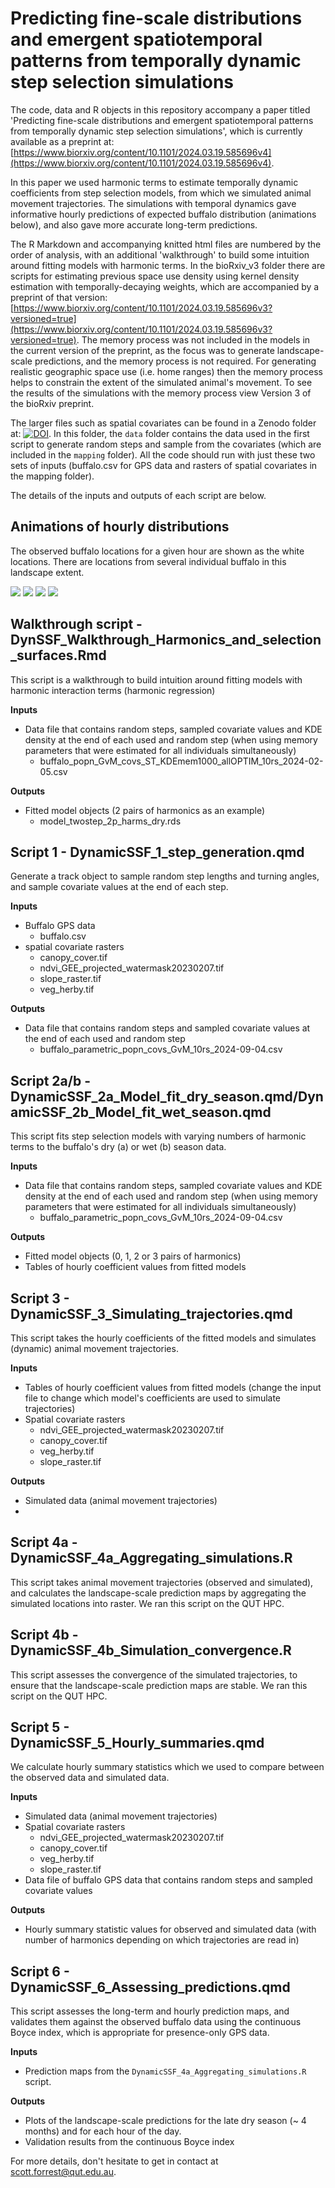 # Predicting fine-scale distributions and emergent spatiotemporal patterns from temporally dynamic step selection simulations

The code, data and R objects in this repository accompany a paper titled 'Predicting fine-scale distributions and emergent spatiotemporal patterns from temporally dynamic step selection simulations', which is currently available as a preprint at: [https://www.biorxiv.org/content/10.1101/2024.03.19.585696v4](https://www.biorxiv.org/content/10.1101/2024.03.19.585696v4).

In this paper we used harmonic terms to estimate temporally dynamic coefficients from step selection models, from which we simulated animal movement trajectories. The simulations with temporal dynamics gave informative hourly predictions of expected buffalo distribution (animations below), and also gave more accurate long-term predictions. 

The R Markdown and accompanying knitted html files are numbered by the order of analysis, with an additional 'walkthrough' to build some intuition around fitting models with harmonic terms. In the bioRxiv_v3 folder there are scripts for estimating previous space use density using kernel density estimation with temporally-decaying weights, which are accompanied by a preprint of that version: [https://www.biorxiv.org/content/10.1101/2024.03.19.585696v3?versioned=true](https://www.biorxiv.org/content/10.1101/2024.03.19.585696v3?versioned=true). The memory process was not included in the models in the current version of the preprint, as the focus was to generate landscape-scale predictions, and the memory process is not required. For generating realistic geographic space use (i.e. home ranges) then the memory process helps to constrain the extent of the simulated animal's movement. To see the results of the simulations with the memory process view Version 3 of the bioRxiv preprint.

The larger files such as spatial covariates can be found in a Zenodo folder at: [![DOI](https://zenodo.org/badge/DOI/10.5281/zenodo.13749246.svg)](https://doi.org/10.5281/zenodo.13749246). In this folder, the `data` folder contains the data used in the first script to generate random steps and sample from the covariates (which are included in the `mapping` folder). All the code should run with just these two sets of inputs (buffalo.csv for GPS data and rasters of spatial covariates in the mapping folder).

The details of the inputs and outputs of each script are below. 

## Animations of hourly distributions ##

The observed buffalo locations for a given hour are shown as the white locations. There are locations from several individual buffalo in this landscape extent.

![](https://github.com/swforrest/dynamic_SSF_sims/blob/main/sim_preds_0p_hourly.gif)
![](https://github.com/swforrest/dynamic_SSF_sims/blob/main/sim_preds_1p_hourly.gif)
![](https://github.com/swforrest/dynamic_SSF_sims/blob/main/sim_preds_2p_hourly.gif)
![](https://github.com/swforrest/dynamic_SSF_sims/blob/main/sim_preds_3p_hourly.gif)


## Walkthrough script - DynSSF_Walkthrough_Harmonics_and_selection_surfaces.Rmd ##

This script is a walkthrough to build intuition around fitting models with harmonic interaction terms (harmonic regression)

**Inputs**

* Data file that contains random steps, sampled covariate values and KDE density at the end of each used and random step (when using memory parameters that were estimated for all individuals simultaneously)
  * buffalo_popn_GvM_covs_ST_KDEmem1000_allOPTIM_10rs_2024-02-05.csv

**Outputs**

* Fitted model objects (2 pairs of harmonics as an example)
  * model_twostep_2p_harms_dry.rds


## Script 1 - DynamicSSF_1_step_generation.qmd ##

Generate a track object to sample random step lengths and turning angles, and sample covariate values at the end of each step.

**Inputs**

* Buffalo GPS data
  * buffalo.csv
* spatial covariate rasters
  * canopy_cover.tif
  * ndvi_GEE_projected_watermask20230207.tif
  * slope_raster.tif
  * veg_herby.tif

**Outputs**

* Data file that contains random steps and sampled covariate values at the end of each used and random step
  * buffalo_parametric_popn_covs_GvM_10rs_2024-09-04.csv



## Script 2a/b - DynamicSSF_2a_Model_fit_dry_season.qmd/DynamicSSF_2b_Model_fit_wet_season.qmd ##

This script fits step selection models with varying numbers of harmonic terms to the buffalo's dry (a) or wet (b) season data. 

**Inputs**

* Data file that contains random steps, sampled covariate values and KDE density at the end of each used and random step (when using memory parameters that were estimated for all individuals simultaneously)
  * buffalo_parametric_popn_covs_GvM_10rs_2024-09-04.csv

**Outputs**

* Fitted model objects (0, 1, 2 or 3 pairs of harmonics)
* Tables of hourly coefficient values from fitted models 



## Script 3 - DynamicSSF_3_Simulating_trajectories.qmd ##

This script takes the hourly coefficients of the fitted models and simulates (dynamic) animal movement trajectories.

**Inputs**

* Tables of hourly coefficient values from fitted models (change the input file to change which model's coefficients are used to simulate trajectories) 
* Spatial covariate rasters
  * ndvi_GEE_projected_watermask20230207.tif
  * canopy_cover.tif
  * veg_herby.tif
  * slope_raster.tif

**Outputs**

* Simulated data (animal movement trajectories)
* 

## Script 4a - DynamicSSF_4a_Aggregating_simulations.R ##

This script takes animal movement trajectories (observed and simulated), and calculates the landscape-scale prediction maps by aggregating the simulated locations into raster. We ran this script on the QUT HPC.


## Script 4b - DynamicSSF_4b_Simulation_convergence.R ##

This script assesses the convergence of the simulated trajectories, to ensure that the landscape-scale prediction maps are stable. We ran this script on the QUT HPC.


## Script 5 - DynamicSSF_5_Hourly_summaries.qmd ##

We calculate hourly summary statistics which we used to compare between the observed data and simulated data.

**Inputs**

* Simulated data (animal movement trajectories)
* Spatial covariate rasters
  * ndvi_GEE_projected_watermask20230207.tif
  * canopy_cover.tif
  * veg_herby.tif
  * slope_raster.tif
* Data file of buffalo GPS data that contains random steps and sampled covariate values

**Outputs**

* Hourly summary statistic values for observed and simulated data (with number of harmonics depending on which trajectories are read in)


## Script 6 - DynamicSSF_6_Assessing_predictions.qmd ##

This script assesses the long-term and hourly prediction maps, and validates them against the observed buffalo data using the continuous Boyce index, which is appropriate for presence-only GPS data.

**Inputs**

* Prediction maps from the `DynamicSSF_4a_Aggregating_simulations.R` script.

**Outputs**

* Plots of the landscape-scale predictions for the late dry season (~ 4 months) and for each hour of the day.
* Validation results from the continuous Boyce index

For more details, don't hesitate to get in contact at scott.forrest@qut.edu.au.
